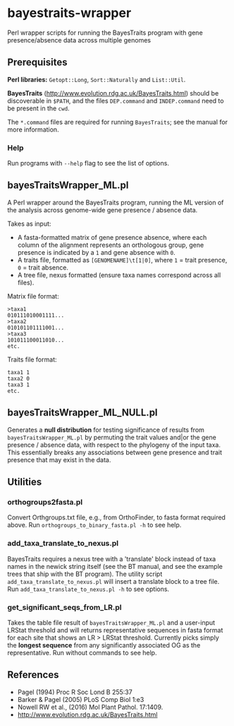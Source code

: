 # bayestraits-wrapper
Perl wrapper scripts for running the BayesTraits program with gene presence/absence data across multiple genomes

## Prerequisites
**Perl libraries:** `Getopt::Long`, `Sort::Naturally` and `List::Util`.

**BayesTraits** (http://www.evolution.rdg.ac.uk/BayesTraits.html) should be discoverable in `$PATH`, and the files `DEP.command` and `INDEP.command` need to be present in the `cwd`.

The `*.command` files are required for running `BayesTraits`; see the manual for more information.

### Help

Run programs with `--help` flag to see the list of options.

## bayesTraitsWrapper_ML.pl

A Perl wrapper around the BayesTraits program, running the ML version of the analysis across genome-wide gene presence / absence data.

Takes as input:
* A fasta-formatted matrix of gene presence absence, where each column of the alignment represents an orthologous group, gene presence is indicated by a `1` and gene absence with `0`.
* A traits file, formatted as `[GENOMENAME]\t[1|0]`, where `1` = trait presence, `0` = trait absence.
* A tree file, nexus formatted (ensure taxa names correspond across all files).

Matrix file format:
```
>taxa1
010111010001111...
>taxa2
010101101111001...
>taxa3
101011100011010...
etc.
```

Traits file format:
```
taxa1 1
taxa2 0
taxa3 1
etc.
```

## bayesTraitsWrapper_ML_NULL.pl

Generates a **null distribution** for testing significance of results from `bayesTraitsWrapper_ML.pl` by permuting the trait values and|or the gene presence / absence data, with respect to the phylogeny of the input taxa. This essentially breaks any associations between gene presence and trait presence that may exist in the data.

## Utilities
### orthogroups2fasta.pl

Convert Orthgroups.txt file, e.g., from OrthoFinder, to fasta format required above. Run `orthogroups_to_binary_fasta.pl -h` to see help.

### add_taxa_translate_to_nexus.pl

BayesTraits requires a nexus tree with a 'translate' block instead of taxa names in the newick string itself (see the BT manual, and see the example trees that ship with the BT program). The utility script `add_taxa_translate_to_nexus.pl` will insert a translate block to a tree file. Run `add_taxa_translate_to_nexus.pl -h` to see options.

### get_significant_seqs_from_LR.pl

Takes the table file result of `bayesTraitsWrapper_ML.pl` and a user-input LRStat threshold and will returns representative sequences in fasta format for each site that shows an LR > LRStat threshold. Currently picks simply the **longest sequence** from any significantly associated OG as the representative. Run without commands to see help.

## References

* Pagel (1994) Proc R Soc Lond B 255:37
* Barker & Pagel (2005) PLoS Comp Biol 1:e3
* Nowell RW et al., (2016) Mol Plant Pathol. 17:1409.
* http://www.evolution.rdg.ac.uk/BayesTraits.html
